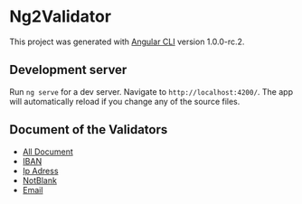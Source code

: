 # Ng2Validator

This project was generated with [Angular CLI](https://github.com/angular/angular-cli) version 1.0.0-rc.2.

## Development server

Run `ng serve` for a dev server. Navigate to `http://localhost:4200/`. The app will automatically reload if you change any of the source files.


## Document of the Validators
- [All Document](https://github.com/ahmetelcik/ng2-Validator/wiki)
- [IBAN](https://github.com/ahmetelcik/ng2-Validator/wiki/IBAN-Validator)
- [Ip Adress](https://github.com/ahmetelcik/ng2-Validator/wiki/Ip-Adress-Validator)
- [NotBlank](https://github.com/ahmetelcik/ng2-Validator/wiki/NotBlank-Validator)
- [Email](https://github.com/ahmetelcik/ng2-Validator/wiki/EmailValidator)
